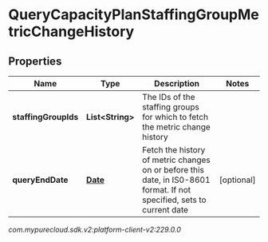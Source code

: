 # QueryCapacityPlanStaffingGroupMetricChangeHistory


## Properties

| Name | Type | Description | Notes |
| ------------ | ------------- | ------------- | ------------- |
| **staffingGroupIds** | **List&lt;String&gt;** | The IDs of the staffing groups for which to fetch the metric change history |  |
| **queryEndDate** | [**Date**](Date) | Fetch the history of metric changes on or before this date, in IS0-8601 format. If not specified, sets to current date |  [optional] |




_com.mypurecloud.sdk.v2:platform-client-v2:229.0.0_
